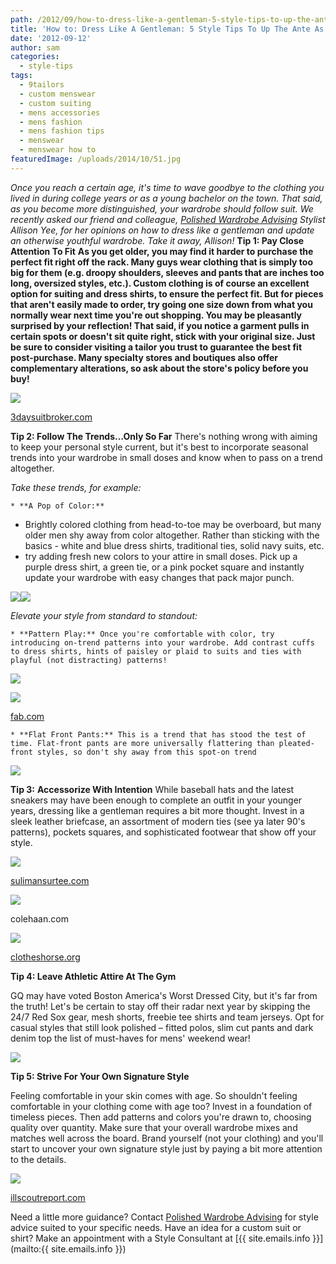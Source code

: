 ```yaml
---
path: /2012/09/how-to-dress-like-a-gentleman-5-style-tips-to-up-the-ante-as-you-age/
title: 'How to: Dress Like A Gentleman: 5 Style Tips To Up The Ante As You Age'
date: '2012-09-12'
author: sam
categories:
  - style-tips
tags:
  - 9tailors
  - custom menswear
  - custom suiting
  - mens accessories
  - mens fashion
  - mens fashion tips
  - menswear
  - menswear how to
featuredImage: /uploads/2014/10/51.jpg
---
```

 _Once you reach a certain age, it's time to wave goodbye to the clothing you lived in during college years or as a young bachelor on the town. That said, as you become more distinguished, your wardrobe should follow suit. We recently asked our friend and colleague,_ [_Polished Wardrobe Advising_](http://polishedadvising.com/) _Stylist Allison Yee, for her opinions on how to dress like a gentleman and update an otherwise youthful wardrobe. Take it away, Allison!_
 ********Tip 1: Pay Close Attention To Fit********
****As you get older, you may find it harder to purchase the perfect fit right off the rack. Many guys wear clothing that is simply too big for them (e.g. droopy shoulders, sleeves and pants that are inches too long, oversized styles, etc.). Custom clothing is of course an excellent option for suiting and dress shirts, to ensure the perfect fit. But for pieces that aren't easily made to order, try going one size down from what you normally wear next time you're out shopping. You may be pleasantly surprised by your reflection! That said, if you notice a garment pulls in certain spots or doesn't sit quite right, stick with your original size. Just be sure to consider visiting a tailor you trust to guarantee the best fit post-purchase. Many specialty stores and boutiques also offer complementary alterations, so ask about the store's policy before you buy!****

[![](http://3.bp.blogspot.com/-rDvycm4HS_c/UFCtx8QIZhI/AAAAAAAAA3A/5nXoSMpNu3Y/s400/slimfit-1.jpg)](http://3.bp.blogspot.com/-rDvycm4HS_c/UFCtx8QIZhI/AAAAAAAAA3A/5nXoSMpNu3Y/s1600/slimfit-1.jpg)

 [3daysuitbroker.com](http://3daysuitbroker.com/)

****Tip 2: Follow The Trends…Only So Far****
There's nothing wrong with aiming to keep your personal style current, but it's best to incorporate seasonal trends into your wardrobe in small doses and know when to pass on a trend altogether.

 _Take these trends, for example:_

 [](http://4.bp.blogspot.com/-umrDm7kGuLI/UFCuw2BkUZI/AAAAAAAAA3I/xzVMSU4sX8g/s1600/Navy_Two_Piece_Solids_Narrow_Peck_Lapel_Suits_Business_Dress__1__14236145963664683_690X500.jpg) [](http://4.bp.blogspot.com/-umrDm7kGuLI/UFCuw2BkUZI/AAAAAAAAA3I/xzVMSU4sX8g/s1600/Navy_Two_Piece_Solids_Narrow_Peck_Lapel_Suits_Business_Dress__1__14236145963664683_690X500.jpg) 

	* **A Pop of Color:** 

 * Brightly colored clothing from head-to-toe may be overboard, but many older men shy away from color altogether. Rather than sticking with the basics - white and blue dress shirts, traditional ties, solid navy suits, etc. 
 * try adding fresh new colors to your attire in small doses. Pick up a purple dress shirt, a green tie, or a pink pocket square and instantly update your wardrobe with easy changes that pack major punch.

[![](http://3.bp.blogspot.com/-S8nUAUFsimw/UFCuy1i24RI/AAAAAAAAA3Q/9ROmAl5omvw/s320/Fine_Stipes_Luxuriant_Soft_Wool_Notch_Business_Suits__1__14773049266167046_690X500.jpg)](http://3.bp.blogspot.com/-S8nUAUFsimw/UFCuy1i24RI/AAAAAAAAA3Q/9ROmAl5omvw/s1600/Fine_Stipes_Luxuriant_Soft_Wool_Notch_Business_Suits__1__14773049266167046_690X500.jpg)[![](http://4.bp.blogspot.com/-umrDm7kGuLI/UFCuw2BkUZI/AAAAAAAAA3I/xzVMSU4sX8g/s320/Navy_Two_Piece_Solids_Narrow_Peck_Lapel_Suits_Business_Dress__1__14236145963664683_690X500.jpg)](http://4.bp.blogspot.com/-umrDm7kGuLI/UFCuw2BkUZI/AAAAAAAAA3I/xzVMSU4sX8g/s1600/Navy_Two_Piece_Solids_Narrow_Peck_Lapel_Suits_Business_Dress__1__14236145963664683_690X500.jpg)

_Elevate your style from standard to standout:_

	* **Pattern Play:** Once you're comfortable with color, try introducing on-trend patterns into your wardrobe. Add contrast cuffs to dress shirts, hints of paisley or plaid to suits and ties with playful (not distracting) patterns!

 [![](http://4.bp.blogspot.com/-XrczCrc5B9M/UFCxjBaI-OI/AAAAAAAAA3w/JBpYC06_pzY/s200/images-1.jpeg)](http://4.bp.blogspot.com/-XrczCrc5B9M/UFCxjBaI-OI/AAAAAAAAA3w/JBpYC06_pzY/s1600/images-1.jpeg) 

[![](http://1.bp.blogspot.com/-eAndsFefJAE/UFCyRkJn69I/AAAAAAAAA34/FT_MmUyjZq8/s200/193209-612x612-1.png.jpeg)](http://1.bp.blogspot.com/-eAndsFefJAE/UFCyRkJn69I/AAAAAAAAA34/FT_MmUyjZq8/s1600/193209-612x612-1.png.jpeg)

[fab.com](http://fab.com/)

	* **Flat Front Pants:** This is a trend that has stood the test of time. Flat-front pants are more universally flattering than pleated-front styles, so don't shy away from this spot-on trend

[![](http://1.bp.blogspot.com/-aXJvgC0V1uY/UFCy02e0KHI/AAAAAAAAA4A/RJo_DRuvneE/s1600/suit_pantfront_flat2.jpg)](http://1.bp.blogspot.com/-aXJvgC0V1uY/UFCy02e0KHI/AAAAAAAAA4A/RJo_DRuvneE/s1600/suit_pantfront_flat2.jpg)

**Tip 3:** **Accessorize With Intention**
While baseball hats and the latest sneakers may have been enough to complete an outfit in your younger years, dressing like a gentleman requires a bit more thought. Invest in a sleek leather briefcase, an assortment of modern ties (see ya later 90's patterns), pockets squares, and sophisticated footwear that show off your style.

[![](http://1.bp.blogspot.com/-sYzWJCCWbm8/UFCzIs0ucnI/AAAAAAAAA4I/YDM5uQxdyJg/s320/Unknown.jpeg)](http://1.bp.blogspot.com/-sYzWJCCWbm8/UFCzIs0ucnI/AAAAAAAAA4I/YDM5uQxdyJg/s1600/Unknown.jpeg)

[sulimansurtee.com](http://sulimansurtee.com/)

[![](http://1.bp.blogspot.com/-zf61hzP_x1k/UFC1ERNf5vI/AAAAAAAAA4g/a3TPom1lRXM/s1600/Air-Madison-Wingtip-Oxford-C10845_A.png.jpeg)](http://1.bp.blogspot.com/-zf61hzP_x1k/UFC1ERNf5vI/AAAAAAAAA4g/a3TPom1lRXM/s1600/Air-Madison-Wingtip-Oxford-C10845_A.png.jpeg)

colehaan.com

[![](http://3.bp.blogspot.com/-1_GUHzhw2Ss/UFCz4-gldbI/AAAAAAAAA4Y/dF9zee1fDyo/s1600/images-2.jpeg)](http://3.bp.blogspot.com/-1_GUHzhw2Ss/UFCz4-gldbI/AAAAAAAAA4Y/dF9zee1fDyo/s1600/images-2.jpeg)

[clotheshorse.org](http://clotheshorse.org/)

****Tip 4:** **Leave Athletic Attire At The Gym****

GQ may have voted Boston America's Worst Dressed City, but it's far from the truth! Let's be certain to stay off their radar next year by skipping the 24/7 Red Sox gear, mesh shorts, freebie tee shirts and team jerseys. Opt for casual styles that still look polished – fitted polos, slim cut pants and dark denim top the list of must-haves for mens' weekend wear!

[![](http://1.bp.blogspot.com/-za4JwDmLLiY/UFC3Q0mwq8I/AAAAAAAAA4o/o-b2V_jhm-0/s400/images.jpeg)](http://1.bp.blogspot.com/-za4JwDmLLiY/UFC3Q0mwq8I/AAAAAAAAA4o/o-b2V_jhm-0/s1600/images.jpeg)

**Tip 5: Strive For Your Own Signature Style**

Feeling comfortable in your skin comes with age. So shouldn't feeling comfortable in your clothing come with age too? Invest in a foundation of timeless pieces. Then add patterns and colors you're drawn to, choosing quality over quantity. Make sure that your overall wardrobe mixes and matches well across the board. Brand yourself (not your clothing) and you'll start to uncover your own signature style just by paying a bit more attention to the details.

[![](http://3.bp.blogspot.com/-JQ7RteJUgYI/UFC4CTtCR2I/AAAAAAAAA4w/S4yvSRZ2xVo/s400/man-closet-home-deco-clean-wood-dark-590ch021011.jpg)](http://3.bp.blogspot.com/-JQ7RteJUgYI/UFC4CTtCR2I/AAAAAAAAA4w/S4yvSRZ2xVo/s1600/man-closet-home-deco-clean-wood-dark-590ch021011.jpg)

[illscoutreport.com](http://illscoutreport.com/)

Need a little more guidance? Contact [Polished Wardrobe Advising](http://polishedadvising.com/) for style advice suited to your specific needs. Have an idea for a custom suit or shirt? Make an appointment with a Style Consultant at [{{ site.emails.info }}](mailto:{{ site.emails.info }})